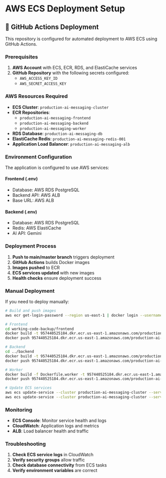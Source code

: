 # AWS ECS Deployment Setup

## 🚀 GitHub Actions Deployment

This repository is configured for automated deployment to AWS ECS using GitHub Actions.

### Prerequisites

1. **AWS Account** with ECS, ECR, RDS, and ElastiCache services
2. **GitHub Repository** with the following secrets configured:
   - `AWS_ACCESS_KEY_ID`
   - `AWS_SECRET_ACCESS_KEY`

### AWS Resources Required

- **ECS Cluster**: `production-ai-messaging-cluster`
- **ECR Repositories**:
  - `production-ai-messaging-frontend`
  - `production-ai-messaging-backend`
  - `production-ai-messaging-worker`
- **RDS Database**: `production-ai-messaging-db`
- **ElastiCache Redis**: `production-ai-messaging-redis-001`
- **Application Load Balancer**: `production-ai-messaging-alb`

### Environment Configuration

The application is configured to use AWS services:

#### Frontend (.env)
- Database: AWS RDS PostgreSQL
- Backend API: AWS ALB
- Base URL: AWS ALB

#### Backend (.env)
- Database: AWS RDS PostgreSQL
- Redis: AWS ElastiCache
- AI API: Gemini

### Deployment Process

1. **Push to main/master branch** triggers deployment
2. **GitHub Actions** builds Docker images
3. **Images pushed** to ECR
4. **ECS services updated** with new images
5. **Health checks** ensure deployment success

### Manual Deployment

If you need to deploy manually:

```bash
# Build and push images
aws ecr get-login-password --region us-east-1 | docker login --username AWS --password-stdin 957440525184.dkr.ecr.us-east-1.amazonaws.com

# Frontend
cd working-code-backup/frontend
docker build -t 957440525184.dkr.ecr.us-east-1.amazonaws.com/production-ai-messaging-frontend:latest .
docker push 957440525184.dkr.ecr.us-east-1.amazonaws.com/production-ai-messaging-frontend:latest

# Backend
cd ../backend
docker build -t 957440525184.dkr.ecr.us-east-1.amazonaws.com/production-ai-messaging-backend:latest .
docker push 957440525184.dkr.ecr.us-east-1.amazonaws.com/production-ai-messaging-backend:latest

# Worker
docker build -f Dockerfile.worker -t 957440525184.dkr.ecr.us-east-1.amazonaws.com/production-ai-messaging-worker:latest .
docker push 957440525184.dkr.ecr.us-east-1.amazonaws.com/production-ai-messaging-worker:latest

# Update ECS services
aws ecs update-service --cluster production-ai-messaging-cluster --service production-ai-messaging-frontend-service --force-new-deployment
aws ecs update-service --cluster production-ai-messaging-cluster --service production-ai-messaging-backend-service --force-new-deployment
```

### Monitoring

- **ECS Console**: Monitor service health and logs
- **CloudWatch**: Application logs and metrics
- **ALB**: Load balancer health and traffic

### Troubleshooting

1. **Check ECS service logs** in CloudWatch
2. **Verify security groups** allow traffic
3. **Check database connectivity** from ECS tasks
4. **Verify environment variables** are correct

